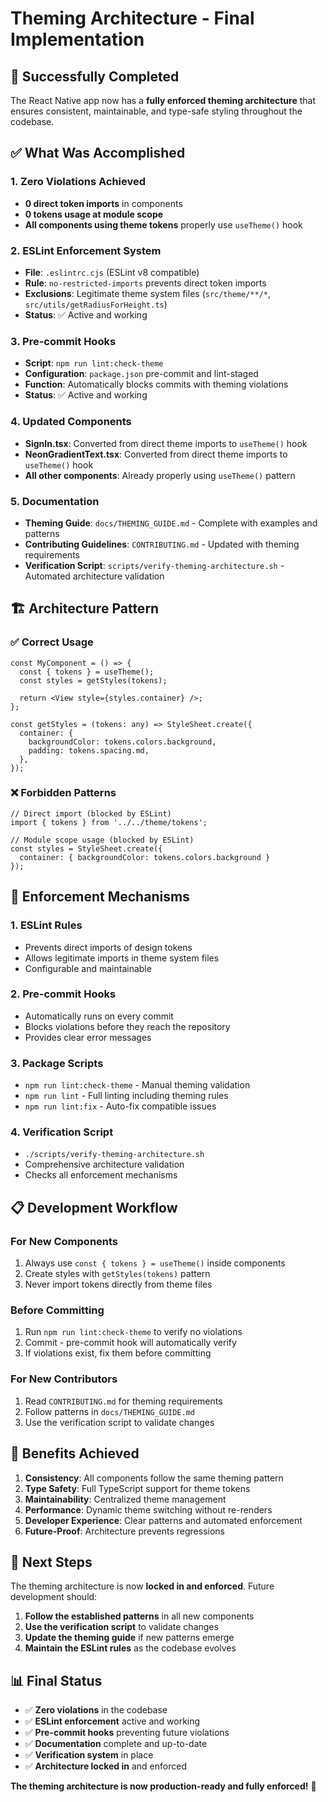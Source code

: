 # Theming Architecture - Final Implementation

## 🎉 Successfully Completed

The React Native app now has a **fully enforced theming architecture** that ensures consistent, maintainable, and type-safe styling throughout the codebase.

## ✅ What Was Accomplished

### 1. **Zero Violations Achieved**
- **0 direct token imports** in components
- **0 tokens usage at module scope** 
- **All components using theme tokens** properly use `useTheme()` hook

### 2. **ESLint Enforcement System**
- **File**: `.eslintrc.cjs` (ESLint v8 compatible)
- **Rule**: `no-restricted-imports` prevents direct token imports
- **Exclusions**: Legitimate theme system files (`src/theme/**/*`, `src/utils/getRadiusForHeight.ts`)
- **Status**: ✅ Active and working

### 3. **Pre-commit Hooks**
- **Script**: `npm run lint:check-theme`
- **Configuration**: `package.json` pre-commit and lint-staged
- **Function**: Automatically blocks commits with theming violations
- **Status**: ✅ Active and working

### 4. **Updated Components**
- **SignIn.tsx**: Converted from direct theme imports to `useTheme()` hook
- **NeonGradientText.tsx**: Converted from direct theme imports to `useTheme()` hook
- **All other components**: Already properly using `useTheme()` pattern

### 5. **Documentation**
- **Theming Guide**: `docs/THEMING_GUIDE.md` - Complete with examples and patterns
- **Contributing Guidelines**: `CONTRIBUTING.md` - Updated with theming requirements
- **Verification Script**: `scripts/verify-theming-architecture.sh` - Automated architecture validation

## 🏗️ Architecture Pattern

### ✅ Correct Usage
```tsx
const MyComponent = () => {
  const { tokens } = useTheme();
  const styles = getStyles(tokens);
  
  return <View style={styles.container} />;
};

const getStyles = (tokens: any) => StyleSheet.create({
  container: {
    backgroundColor: tokens.colors.background,
    padding: tokens.spacing.md,
  },
});
```

### ❌ Forbidden Patterns
```tsx
// Direct import (blocked by ESLint)
import { tokens } from '../../theme/tokens';

// Module scope usage (blocked by ESLint)
const styles = StyleSheet.create({
  container: { backgroundColor: tokens.colors.background }
});
```

## 🔧 Enforcement Mechanisms

### 1. **ESLint Rules**
- Prevents direct imports of design tokens
- Allows legitimate imports in theme system files
- Configurable and maintainable

### 2. **Pre-commit Hooks**
- Automatically runs on every commit
- Blocks violations before they reach the repository
- Provides clear error messages

### 3. **Package Scripts**
- `npm run lint:check-theme` - Manual theming validation
- `npm run lint` - Full linting including theming rules
- `npm run lint:fix` - Auto-fix compatible issues

### 4. **Verification Script**
- `./scripts/verify-theming-architecture.sh`
- Comprehensive architecture validation
- Checks all enforcement mechanisms

## 📋 Development Workflow

### For New Components
1. Always use `const { tokens } = useTheme()` inside components
2. Create styles with `getStyles(tokens)` pattern
3. Never import tokens directly from theme files

### Before Committing
1. Run `npm run lint:check-theme` to verify no violations
2. Commit - pre-commit hook will automatically verify
3. If violations exist, fix them before committing

### For New Contributors
1. Read `CONTRIBUTING.md` for theming requirements
2. Follow patterns in `docs/THEMING_GUIDE.md`
3. Use the verification script to validate changes

## 🎯 Benefits Achieved

1. **Consistency**: All components follow the same theming pattern
2. **Type Safety**: Full TypeScript support for theme tokens
3. **Maintainability**: Centralized theme management
4. **Performance**: Dynamic theme switching without re-renders
5. **Developer Experience**: Clear patterns and automated enforcement
6. **Future-Proof**: Architecture prevents regressions

## 🚀 Next Steps

The theming architecture is now **locked in and enforced**. Future development should:

1. **Follow the established patterns** in all new components
2. **Use the verification script** to validate changes
3. **Update the theming guide** if new patterns emerge
4. **Maintain the ESLint rules** as the codebase evolves

## 📊 Final Status

- ✅ **Zero violations** in the codebase
- ✅ **ESLint enforcement** active and working
- ✅ **Pre-commit hooks** preventing future violations
- ✅ **Documentation** complete and up-to-date
- ✅ **Verification system** in place
- ✅ **Architecture locked in** and enforced

**The theming architecture is now production-ready and fully enforced!** 🎉 